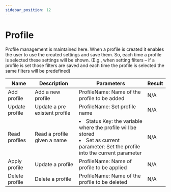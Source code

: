 ```yaml
---
sidebar_position: 12
---
```


# Profile

Profile management is maintained here. When a profile is created it enables the user to use the created settings and save them. So, each time a profile is selected these settings will be shown. (E.g., when setting filters – if a profile is set those filters are saved and each time the profile is selected the same filters will be predefined)

| Name           | Description                   | Parameters                                                                                                                                        | Result |
| -------------- | ----------------------------- | ------------------------------------------------------------------------------------------------------------------------------------------------- | ------ |
| Add profile    | Add a new profile             | ProfileName: Name of the profile to be added                                                                                                      |    N/A    |
| Update profile | Update a pre existent profile | ProfileName: Set profile name                                                                                                                     |    N/A    |
| Read profiles  | Read a profile given a name   | <li>Status Key: the variable where the profile will be stored </li><li>Set as current parameter: Set the profile into the current parameter </li> |   N/A     |
| Apply profile  | Update a profile              | ProfileName: Name of profile to be applied                                                                                                        |    N/A    |
| Delete profile | Delete a profile              | ProfileName: Name of the profile to be deleted                                                                                                    |     N/A   |
